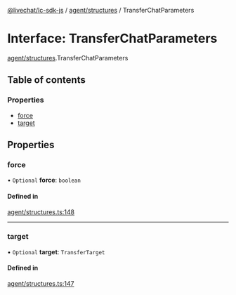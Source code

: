 [@livechat/lc-sdk-js](../README.md) / [agent/structures](../modules/agent_structures.md) / TransferChatParameters

# Interface: TransferChatParameters

[agent/structures](../modules/agent_structures.md).TransferChatParameters

## Table of contents

### Properties

- [force](agent_structures.TransferChatParameters.md#force)
- [target](agent_structures.TransferChatParameters.md#target)

## Properties

### force

• `Optional` **force**: `boolean`

#### Defined in

[agent/structures.ts:148](https://github.com/livechat/lc-sdk-js/blob/951da85/src/agent/structures.ts#L148)

___

### target

• `Optional` **target**: `TransferTarget`

#### Defined in

[agent/structures.ts:147](https://github.com/livechat/lc-sdk-js/blob/951da85/src/agent/structures.ts#L147)

